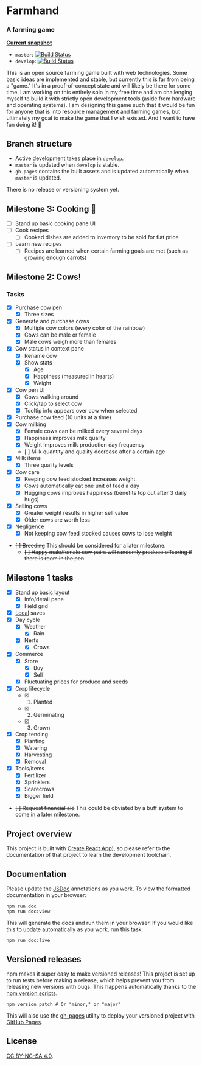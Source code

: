 # Farmhand

### A farming game

**[Current snapshot](https://jeremyckahn.github.io/farmhand/)**

- `master`: [![Build Status](https://travis-ci.org/jeremyckahn/farmhand.svg?branch=master)](https://travis-ci.org/jeremyckahn/farmhand)
- `develop`: [![Build Status](https://travis-ci.org/jeremyckahn/farmhand.svg?branch=develop)](https://travis-ci.org/jeremyckahn/farmhand)

This is an open source farming game built with web technologies. Some basic ideas are implemented and stable, but currently this is far from being a "game." It's in a proof-of-concept state and will likely be there for some time. I am working on this entirely solo in my free time and am challenging myself to build it with strictly open development tools (aside from hardware and operating systems). I am designing this game such that it would be fun for anyone that is into resource management and farming games, but ultimately my goal to make the game that I wish existed. And I want to have fun doing it! 🙂

## Branch structure

- Active development takes place in `develop`.
- `master` is updated when `develop` is stable.
- `gh-pages` contains the built assets and is updated automatically when `master` is updated.

There is no release or versioning system yet.

## Milestone 3: Cooking 🥘

- [ ] Stand up basic cooking pane UI
- [ ] Cook recipes
  - [ ] Cooked dishes are added to inventory to be sold for flat price
- [ ] Learn new recipes
  - [ ] Recipes are learned when certain farming goals are met (such as growing enough carrots)

## Milestone 2: Cows!

### Tasks

- [x] Purchase cow pen
  - [x] Three sizes
- [x] Generate and purchase cows
  - [x] Multiple cow colors (every color of the rainbow)
  - [x] Cows can be male or female
  - [x] Male cows weigh more than females
- [x] Cow status in context pane
  - [x] Rename cow
  - [x] Show stats
    - [x] Age
    - [x] Happiness (measured in hearts)
    - [x] Weight
- [x] Cow pen UI
  - [x] Cows walking around
  - [x] Click/tap to select cow
  - [x] Tooltip info appears over cow when selected
- [x] Purchase cow feed (10 units at a time)
- [x] Cow milking
  - [x] Female cows can be milked every several days
  - [x] Happiness improves milk quality
  - [x] Weight improves milk production day frequency
  - ~~[ ] Milk quantity and quality decrease after a certain age~~
- [x] Milk items
  - [x] Three quality levels
- [x] Cow care
  - [x] Keeping cow feed stocked increases weight
  - [x] Cows automatically eat one unit of feed a day
  - [x] Hugging cows improves happiness (benefits top out after 3 daily hugs)
- [x] Selling cows
  - [x] Greater weight results in higher sell value
  - [x] Older cows are worth less
- [x] Negligence
  - [x] Not keeping cow feed stocked causes cows to lose weight
- ~~[ ] Breeding~~ This should be considered for a later milestone.
  - ~~[ ] Happy male/female cow pairs will randomly produce offspring if there is room in the pen~~

## Milestone 1 tasks

- [x] Stand up basic layout
  - [x] Info/detail pane
  - [x] Field grid
- [x] [Local](https://github.com/localForage/localForage) saves
- [x] Day cycle
  - [x] Weather
    - [x] Rain
  - [x] Nerfs
    - [x] Crows
- [x] Commerce
  - [x] Store
    - [x] Buy
    - [x] Sell
  - [x] Fluctuating prices for produce and seeds
- [x] Crop lifecycle
  - [x] 1. Planted
  - [x] 2. Germinating
  - [x] 3. Grown
- [x] Crop tending
  - [x] Planting
  - [x] Watering
  - [x] Harvesting
  - [x] Removal
- [x] Tools/items
  - [x] Fertilizer
  - [x] Sprinklers
  - [x] Scarecrows
  - [x] Bigger field
- ~~[ ] Request financial aid~~ This could be obviated by a buff system to come in a later milestone.

## Project overview

This project is built with [Create React App](https://facebook.github.io/create-react-app/)), so please refer to the documentation of that project to learn the development toolchain.

## Documentation

Please update the [JSDoc](http://usejsdoc.org/) annotations as you work. To view the formatted documentation in your browser:

```
npm run doc
npm run doc:view
```

This will generate the docs and run them in your browser. If you would like this to update automatically as you work, run this task:

```
npm run doc:live
```

## Versioned releases

npm makes it super easy to make versioned releases! This project is set up to run tests before making a release, which helps prevent you from releasing new versions with bugs. This happens automatically thanks to the [npm version scripts](https://docs.npmjs.com/cli/version).

```
npm version patch # Or "minor," or "major"
```

This will also use the [gh-pages](https://github.com/tschaub/gh-pages) utility to deploy your versioned project with [GitHub Pages](https://pages.github.com/).

## License

[CC BY-NC-SA 4.0](https://creativecommons.org/licenses/by-nc-sa/4.0/legalcode).
